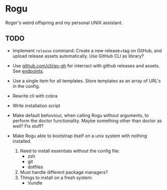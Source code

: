 Rogu
====

Roger's weird offspring and my personal UNIX assistant.


TODO
----

* Implement `release` command:
  Create a new release+tag on GitHub, and upload release
  assets automatically. Use GitHub CLI as library?

* Use [github.com/cli/go-gh](https://pkg.go.dev/github.com/cli/go-gh)
  for interract with github releases and assets.  
  See [endpoints](https://docs.github.com/en/rest/overview/endpoints-available-for-github-apps).

* Use a single item for all templates.
  Store templates as an array of URL's in the config.

* Rewrite cli with cobra

* Write installation script

* Make default behoviour, when calling Rogu without arguments,
  to perform the doctor functionality.
  Maybe something other than doctor as well? Fix stuff?

* Make Rogu able to bootstrap itself on a unix system with nothing installed.
	1. Need to install essentials without the config file:
		- zsh
		- git
		- dotfiles
	2. Must handle different package managers?
	3. Things to install on a fresh system:
		- Vundle

